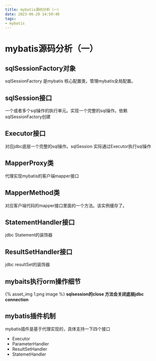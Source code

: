 ```yaml
---
title: mybatis源码分析（一）
date: 2023-06-20 14:59:40
tags:
- mybatis
---
```

# mybatis源码分析（一）

## sqlSessionFactory对象
sqlSessionFactory 是mybatis 核心配置类，管理mybatis全局配置。

## sqlSession接口
一个或者多个sql操作的执行单元。实现一个完整的sql操作。依赖sqlSessionFactory创建

## Executor接口
对应jdbc底层一个完整的sql操作。sqlSession 实际通过Executor执行sql操作

## MapperProxy类
代理实现mybatis的客户端mapper接口

## MapperMethod类
对应客户端代码的mapper接口里面的一个方法。该实例缓存了。

## StatementHandler接口
jdbc Statement的装饰器

## ResultSetHandler接口
jdbc resultSet的装饰器

## mybaits执行orm操作细节
{% asset_img 1.png  image %}
**sqlsession的close 方法会关闭底层jdbc connection**

## mybatis插件机制
mybatis插件是基于代理实现的，具体支持一下四个接口

- Executor
- ParameterHandler
- ResultSetHandler
- StatemetHandler



